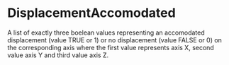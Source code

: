 DisplacementAccomodated
=======================

A list of exactly three boelean values representing an accomodated displacement (value TRUE or 1) or no displacement (value FALSE or 0) on the corresponding axis where the first value represents axis X, second value axis Y and third value axis Z.
